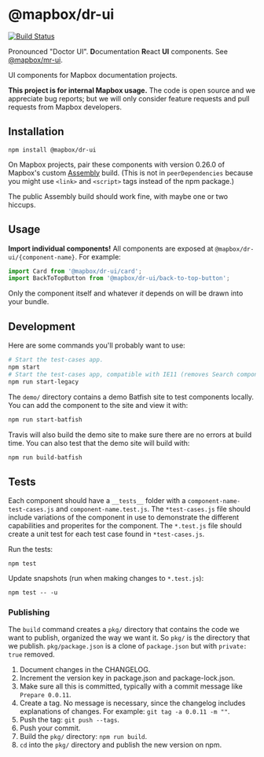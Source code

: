 # @mapbox/dr-ui

[![Build Status](https://travis-ci.com/mapbox/dr-ui.svg?branch=master)](https://travis-ci.com/mapbox/dr-ui)

Pronounced "Doctor UI". **D**ocumentation **R**eact **UI** components. See [@mapbox/mr-ui](https://github.com/mapbox/mr-ui).

UI components for Mapbox documentation projects.

**This project is for internal Mapbox usage.** The code is open source and we appreciate bug reports; but we will only consider feature requests and pull requests from Mapbox developers.

## Installation

```
npm install @mapbox/dr-ui
```

On Mapbox projects, pair these components with version 0.26.0 of Mapbox's custom [Assembly](https://labs.mapbox.com/assembly/) build. (This is not in `peerDependencies` because you might use `<link>` and `<script>` tags instead of the npm package.)

The public Assembly build should work fine, with maybe one or two hiccups.

## Usage

**Import individual components!** All components are exposed at `@mapbox/dr-ui/{component-name}`. For example:

```js
import Card from '@mapbox/dr-ui/card';
import BackToTopButton from '@mapbox/dr-ui/back-to-top-button';
```

Only the component itself and whatever *it* depends on will be drawn into your bundle.

## Development

Here are some commands you'll probably want to use:

```bash
# Start the test-cases app.
npm start
# Start the test-cases app, compatible with IE11 (removes Search component).
npm run start-legacy
```

The `demo/` directory contains a demo Batfish site to test components locally. You can add the component to the site and view it with:

```bash
npm run start-batfish
```

Travis will also build the demo site to make sure there are no errors at build time. You can also test that the demo site will build with:

```bash
npm run build-batfish
```

## Tests

Each component should have a `__tests__` folder with a `component-name-test-cases.js` and `component-name.test.js`. The `*test-cases.js` file should include variations of the component in use to demonstrate the different capabilities and properites for the component. The `*.test.js` file should create a unit test for each test case found in `*test-cases.js`.

Run the tests:

```
npm test
```

Update snapshots (run when making changes to `*.test.js`):

```
npm test -- -u
```

### Publishing

The `build` command creates a `pkg/` directory that contains the code we want to publish, organized the way we want it. So `pkg/` is the directory that we publish. `pkg/package.json` is a clone of `package.json` but with `private: true` removed.

1. Document changes in the CHANGELOG.
1. Increment the version key in package.json and package-lock.json.
1. Make sure all this is committed, typically with a commit message like `Prepare 0.0.11`.
1. Create a tag. No message is necessary, since the changelog includes explanations of changes. For example: `git tag -a 0.0.11 -m ""`.
1. Push the tag: `git push --tags`.
1. Push your commit.
1. Build the `pkg/` directory: `npm run build`.
1. `cd` into the `pkg/` directory and publish the new version on npm.
